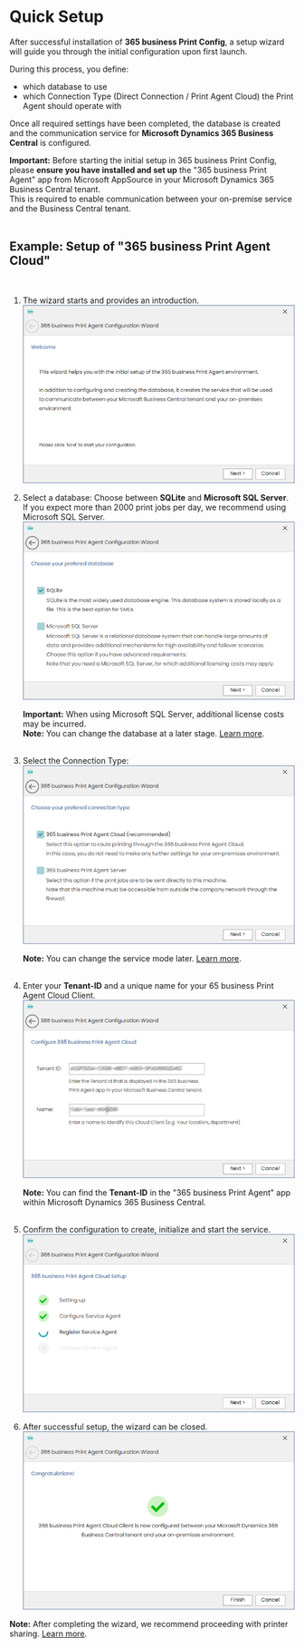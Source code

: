 # Quick Setup

After successful installation of **365 business Print Config**, a setup wizard will guide you through the initial configuration upon first launch.

During this process, you define:
- which database to use
- which Connection Type (Direct Connection / Print Agent Cloud) the Print Agent should operate with

Once all required settings have been completed, the database is created and the communication service for **Microsoft Dynamics 365 Business Central** is configured.

<div class="alert alert-notice">
    <i class="fa-light fa-hand-point-up fa-lg"></i> <strong>Important:</strong>
	Before starting the initial setup in 365 business Print Config, please <b>ensure you have installed and set up</b> the "365 business Print Agent" app from Microsoft AppSource in your Microsoft Dynamics 365 Business Central tenant.<br/>
    This is required to enable communication between your on-premise service and the Business Central tenant.
</div>
<br/>


## Example: Setup of "365 business Print Agent Cloud"

<br/>

1. The wizard starts and provides an introduction.<br/>
   ![Intro](/assets/images/365-business-print-agent/config-tool/wizard/wizard1_en.PNG) 

2. Select a database:
   Choose between **SQLite** and **Microsoft SQL Server**. If you expect more than 2000 print jobs per day, we recommend using Microsoft SQL Server.<br/>
   ![Database](/assets/images/365-business-print-agent/config-tool/wizard/wizard2_en.PNG) 

   <div class="alert alert-notice">
       <i class="fa-light fa-hand-point-up fa-lg"></i> <strong>Important:</strong>
	   When using Microsoft SQL Server, additional license costs may be incurred.
   </div>
   
   <div class="alert alert-info">
       <i class="fa-duotone fa-thin fa-lightbulb fa-lg"></i> <strong>Note:</strong>
	   You can change the database at a later stage. <a href="print-agent-config-databases.md">Learn more</a>.
   </div><br/>

3. Select the Connection Type:<br>
   ![CloudClient](/assets/images/365-business-print-agent/config-tool/wizard/wizard3_en.PNG) 
   
   <div class="alert alert-info">
       <i class="fa-duotone fa-thin fa-lightbulb fa-lg"></i> <strong>Note:</strong>
	   You can change the service mode later. <a href="print-agent-config-connections.md">Learn more</a>.
   </div><br/>

4. Enter your **Tenant-ID** and a unique name for your 65 business Print Agent Cloud Client.<br>
   ![CloudClient](/assets/images/365-business-print-agent/config-tool/wizard/wizard4-cloud_en.PNG) 
   
   <div class="alert alert-info">
       <i class="fa-duotone fa-thin fa-lightbulb fa-lg"></i> <strong>Note:</strong>
	   You can find the <b>Tenant-ID</b> in the "365 business Print Agent" app within Microsoft Dynamics 365 Business Central.
   </div><br/>

5. Confirm the configuration to create, initialize and start the service.<br>
   ![CloudClient](/assets/images/365-business-print-agent/config-tool/wizard/wizard5-cloud_en.PNG) 

6. After successful setup, the wizard can be closed.<br/>
   ![CloudClient](/assets/images/365-business-print-agent/config-tool/wizard/wizard6-cloud_en.PNG) 

<div class="alert alert-info">
    <i class="fa-duotone fa-thin fa-lightbulb fa-lg"></i> <strong>Note:</strong>
	After completing the wizard, we recommend proceeding with printer sharing. <a href="print-agent-config-printers.md">Learn more</a>.
</div><br/>